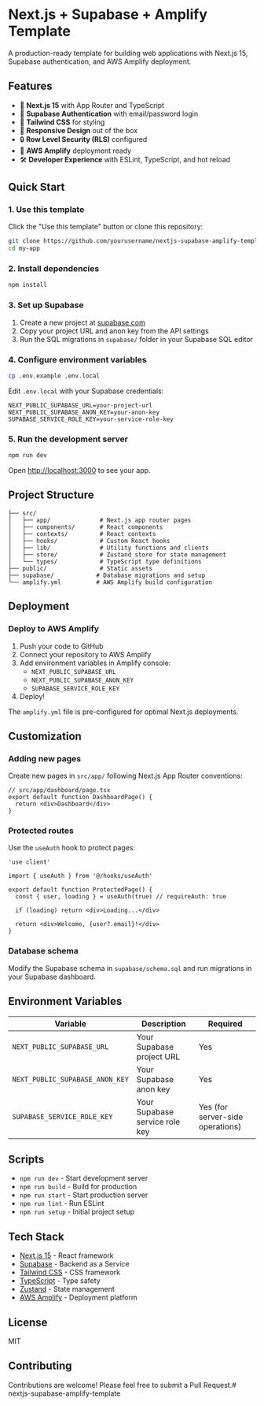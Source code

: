 # Next.js + Supabase + Amplify Template

A production-ready template for building web applications with Next.js 15, Supabase authentication, and AWS Amplify deployment.

## Features

- 🚀 **Next.js 15** with App Router and TypeScript
- 🔐 **Supabase Authentication** with email/password login
- 🎨 **Tailwind CSS** for styling
- 📱 **Responsive Design** out of the box
- 🔒 **Row Level Security (RLS)** configured
- 🚢 **AWS Amplify** deployment ready
- 🛠️ **Developer Experience** with ESLint, TypeScript, and hot reload

## Quick Start

### 1. Use this template

Click the "Use this template" button or clone this repository:

```bash
git clone https://github.com/yourusername/nextjs-supabase-amplify-template.git my-app
cd my-app
```

### 2. Install dependencies

```bash
npm install
```

### 3. Set up Supabase

1. Create a new project at [supabase.com](https://supabase.com)
2. Copy your project URL and anon key from the API settings
3. Run the SQL migrations in `supabase/` folder in your Supabase SQL editor

### 4. Configure environment variables

```bash
cp .env.example .env.local
```

Edit `.env.local` with your Supabase credentials:

```env
NEXT_PUBLIC_SUPABASE_URL=your-project-url
NEXT_PUBLIC_SUPABASE_ANON_KEY=your-anon-key
SUPABASE_SERVICE_ROLE_KEY=your-service-role-key
```

### 5. Run the development server

```bash
npm run dev
```

Open [http://localhost:3000](http://localhost:3000) to see your app.

## Project Structure

```
├── src/
│   ├── app/              # Next.js app router pages
│   ├── components/       # React components
│   ├── contexts/         # React contexts
│   ├── hooks/            # Custom React hooks
│   ├── lib/              # Utility functions and clients
│   ├── store/            # Zustand store for state management
│   └── types/            # TypeScript type definitions
├── public/               # Static assets
├── supabase/            # Database migrations and setup
└── amplify.yml          # AWS Amplify build configuration
```

## Deployment

### Deploy to AWS Amplify

1. Push your code to GitHub
2. Connect your repository to AWS Amplify
3. Add environment variables in Amplify console:
   - `NEXT_PUBLIC_SUPABASE_URL`
   - `NEXT_PUBLIC_SUPABASE_ANON_KEY`
   - `SUPABASE_SERVICE_ROLE_KEY`
4. Deploy!

The `amplify.yml` file is pre-configured for optimal Next.js deployments.

## Customization

### Adding new pages

Create new pages in `src/app/` following Next.js App Router conventions:

```tsx
// src/app/dashboard/page.tsx
export default function DashboardPage() {
  return <div>Dashboard</div>
}
```

### Protected routes

Use the `useAuth` hook to protect pages:

```tsx
'use client'

import { useAuth } from '@/hooks/useAuth'

export default function ProtectedPage() {
  const { user, loading } = useAuth(true) // requireAuth: true

  if (loading) return <div>Loading...</div>
  
  return <div>Welcome, {user?.email}!</div>
}
```

### Database schema

Modify the Supabase schema in `supabase/schema.sql` and run migrations in your Supabase dashboard.

## Environment Variables

| Variable | Description | Required |
|----------|-------------|----------|
| `NEXT_PUBLIC_SUPABASE_URL` | Your Supabase project URL | Yes |
| `NEXT_PUBLIC_SUPABASE_ANON_KEY` | Your Supabase anon key | Yes |
| `SUPABASE_SERVICE_ROLE_KEY` | Your Supabase service role key | Yes (for server-side operations) |

## Scripts

- `npm run dev` - Start development server
- `npm run build` - Build for production
- `npm run start` - Start production server
- `npm run lint` - Run ESLint
- `npm run setup` - Initial project setup

## Tech Stack

- [Next.js 15](https://nextjs.org/) - React framework
- [Supabase](https://supabase.com/) - Backend as a Service
- [Tailwind CSS](https://tailwindcss.com/) - CSS framework
- [TypeScript](https://www.typescriptlang.org/) - Type safety
- [Zustand](https://github.com/pmndrs/zustand) - State management
- [AWS Amplify](https://aws.amazon.com/amplify/) - Deployment platform

## License

MIT

## Contributing

Contributions are welcome! Please feel free to submit a Pull Request.# nextjs-supabase-amplify-template
